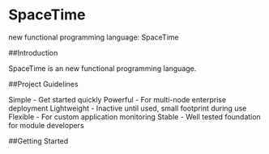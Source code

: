 SpaceTime
=========

new functional programming language: SpaceTime



##Introduction

SpaceTime is an new functional programming language.

##Project Guidelines

Simple - Get started quickly
Powerful - For multi-node enterprise deployment
Lightweight - Inactive until used, small footprint during use
Flexible - For custom application monitoring
Stable - Well tested foundation for module developers

##Getting Started
